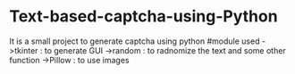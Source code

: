 # Text-based-captcha-using-Python
It is a small project to generate captcha using python
      #module used
      ->tkinter : to generate GUI
      ->random  : to radnomize the text and some other function
      ->Pillow  : to use images
      
